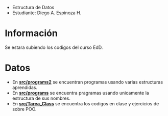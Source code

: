 - Estructura de Datos
- Estudiante: Diego A. Espinoza H.

# Información
Se estara subiendo los codigos del curso EdD.

# Datos
- En **[src/programs2](https://github.com/Sterben22/EdD/tree/master/src/programs2)** se encuentran programas usando varias estructuras aprendidas.
- En **[src/programs](https://github.com/Sterben22/EdD/tree/master/src/programs)** se encuentra pragramas usando unicamente la estructura de sus nombres.
- En **[src/Tarea_Class](https://github.com/Sterben22/EdD/tree/master/src/Tarea_Class)** se encuentra los codigos en clase y ejercicios de sobre POO.
